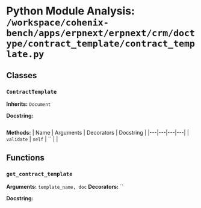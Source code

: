 # Python Module Analysis: `/workspace/cohenix-bench/apps/erpnext/erpnext/crm/doctype/contract_template/contract_template.py`

## Classes

### `ContractTemplate`
**Inherits:** `Document`


**Docstring:**
```

```

**Methods:**
| Name | Arguments | Decorators | Docstring |
|---|---|---|---|
| `validate` | `self` | `` |  |





## Functions

### `get_contract_template`
**Arguments:** `template_name, doc`
**Decorators:** ``

**Docstring:**
```

```

